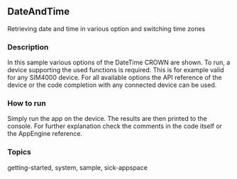 ## DateAndTime

Retrieving date and time in various option and switching time zones

### Description

In this sample various options of the DateTime CROWN are shown. To run, a device
supporting the used functions is required. This is for example valid for any
SIM4000 device. For all available options the API reference of the device or the
code completion with any connected device can be used.

### How to run

Simply run the app on the device.
The results are then printed to the console.
For further explanation check the comments in the code itself or
the AppEngine reference.

### Topics

getting-started, system, sample, sick-appspace